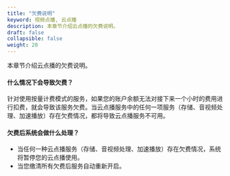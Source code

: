 ```yaml
---
title: "欠费说明"
keyword: 视频点播, 云点播
description: 本章节介绍云点播的欠费说明。
draft: false
collapsible: false
weight: 20
---
```


本章节介绍云点播的欠费说明。

#### 什么情况下会导致欠费？

针对使用按量计费模式的服务，如果您的账户余额无法对接下来一个小时的费用进行扣费，就会导致该服务欠费。当云点播服务中的任何一项服务（存储、音视频处理、加速播放）存在欠费情况，都将导致云点播服务不可用。

#### 欠费后系统会做什么处理？

- 当任何一种云点播服务（存储、音视频处理、加速播放）存在欠费情况，系统将暂停您的云点播使用。
- 当您缴清所有欠费后服务自动重新开启。

